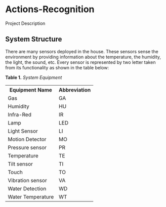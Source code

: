 # Actions-Recognition 
Project Description
## System Structure
There are many sensors deployed in the house. These sensors sense the environment by providing information about the temperature, the humidity, the light, the sound, etc. Every sensor is represented by two letter taken from its functionality as shown in the table below:

 **Table 1.** *System Equipment*
<table class="tg">
  <tr>
    <th class="tg-yw4l"><b>Equipment Name</b></th>
    <th class="tg-yw4l"><b>Abbreviation</b></th>
  </tr>
  <tr>
    <td class="tg-yw4l">Gas</td>
    <td class="tg-yw4l">GA</td>
  </tr>
  <tr>
    <td class="tg-yw4l">Humidity</td>
    <td class="tg-yw4l">HU</td>
  </tr>
    <tr>
    <td class="tg-yw4l">Infra-Red</td>
    <td class="tg-yw4l">IR</td>
  </tr>
    <tr>
    <td class="tg-yw4l">Lamp</td>
    <td class="tg-yw4l">LED</td>
  </tr>
    <tr>
    <td class="tg-yw4l">Light Sensor</td>
    <td class="tg-yw4l">LI</td>
  </tr>
    <tr>
    <td class="tg-yw4l">Motion Detector</td>
    <td class="tg-yw4l">MO</td>
  </tr>
    <tr>
    <td class="tg-yw4l">Pressure sensor</td>
    <td class="tg-yw4l">PR</td>
  </tr>
    <tr>
    <td class="tg-yw4l">Temperature</td>
    <td class="tg-yw4l">TE</td>
  </tr>
    </tr>
    <tr>
    <td class="tg-yw4l">Tilt sensor</td>
    <td class="tg-yw4l">TI</td>
  </tr>
    <tr>
    <td class="tg-yw4l">Touch</td>
    <td class="tg-yw4l">TO</td>
  </tr>
    <tr>
    <td class="tg-yw4l">Vibration sensor</td>
    <td class="tg-yw4l">VA</td>
  </tr>
    </tr>
    </tr>
    <tr>
    <td class="tg-yw4l">Water Detection</td>
    <td class="tg-yw4l">WD</td>
  </tr>
    <tr>
    <td class="tg-yw4l">Water Temperature</td>
    <td class="tg-yw4l">WT</td>
</table>
